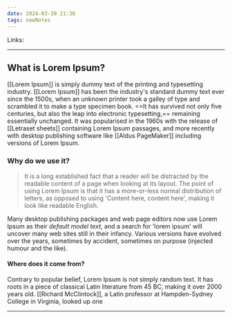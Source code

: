 ```yaml
---
date: 2024-03-30 21:38
tags: newNotes
---
```

Links: 

---
## What is Lorem Ipsum?
[[Lorem Ipsum]] is simply dummy text of the printing and typesetting industry. [[Lorem Ipsum]] has been the industry's standard dummy text ever since the 1500s, when an unknown printer took a galley of type and scrambled it to make a type specimen book. ==It has survived not only five centuries, but also the leap into electronic typesetting,== remaining essentially unchanged. It was popularised in the 1960s with the release of [[Letraset sheets]] containing Lorem Ipsum passages, and more recently with desktop publishing software like [[Aldus PageMaker]] including versions of Lorem Ipsum.
### Why do we use it?
> It is a long established fact that a reader will be distracted by the readable content of a page when looking at its layout. 
The point of using Lorem Ipsum is that it has a more-or-less normal distribution of letters, as opposed to using 'Content here, content here', making it look like readable English. 

Many desktop publishing packages and web page editors now use Lorem Ipsum as their *default model text*, and a search for 'lorem ipsum' will uncover many web sites still in their infancy. Various versions have evolved over the years, sometimes by accident, sometimes on purpose (injected humour and the like).
#### Where does it come from?
Contrary to popular belief, Lorem Ipsum is not simply random text. It has roots in a piece of classical Latin literature from 45 BC, making it over 2000 years old. [[Richard McClintock]], a Latin professor at Hampden-Sydney College in Virginia, looked up one 

---
